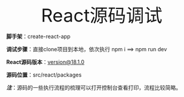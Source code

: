 <center><font size='20'>React源码调试</font></center>

**脚手架**：create-react-app

**调试步骤**：直接clone项目到本地，依次执行 npm i  ==> npm run dev

**React源码版本**：version@18.1.0

**源码位置**：src/react/packages

***注***：源码的一些执行流程的梳理可以打开控制台查看打印，流程比较简略。
